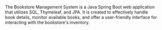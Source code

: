 
The Bookstore Management System is a Java Spring Boot web application that utilizes SQL, Thymeleaf, and JPA. It is created to effectively handle book details, monitor available books, and offer a user-friendly interface for interacting with the bookstore's inventory.
